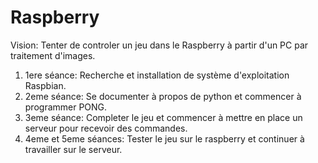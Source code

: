 # Raspberry
Vision: Tenter de controler un jeu dans le Raspberry à partir d'un PC par traitement d'images.

1) 1ere séance: Recherche et installation de système d'exploitation Raspbian.
2) 2eme séance: Se documenter à propos de python et commencer à programmer PONG.
3) 3eme séance: Completer le jeu et commencer à mettre en place un serveur pour recevoir des commandes. 
4) 4eme et 5eme séances: Tester le jeu sur le raspberry et continuer à travailler sur le serveur.
